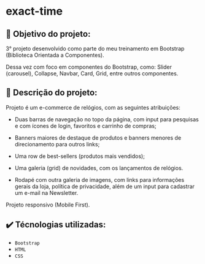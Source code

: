 # exact-time

## :dart: Objetivo do projeto:

3° projeto desenvolvido como parte do meu treinamento em Bootstrap (Biblioteca Orientada a Componentes).

Dessa vez com foco em componentes do Bootstrap, como: Slider (carousel), Collapse, Navbar, Card, Grid, entre outros componentes.

## :receipt: Descrição do projeto:

Projeto é um e-commerce de relógios, com as seguintes atribuições:

- Duas barras de navegação no topo da página, com input para pesquisas e com ícones de login, favoritos e carrinho de compras;

- Banners maiores de destaque de produtos e banners menores de direcionamento para outros links;

- Uma row de best-sellers (produtos mais vendidos);

- Uma galeria (grid) de novidades, com os lançamentos de relógios.

- Rodapé com outra galeria de imagens, com links para informações gerais da loja, política de privacidade, além de um input para cadastrar um e-mail na Newsletter.

Projeto responsivo (Mobile First).

## :heavy_check_mark: Técnologias utilizadas:

- `Bootstrap`
- `HTML`
- `CSS`